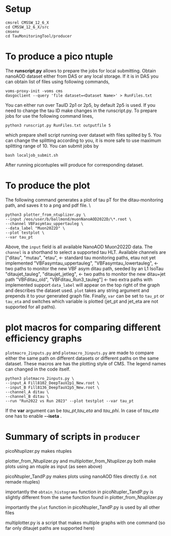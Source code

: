 # Setup
```
cmsrel CMSSW_12_6_X
cd CMSSW_12_6_X/src
cmsenv
cd TauMonitoringTool/producer
```
# To produce a pico ntuple

The **runscript.py** allows to prepare the jobs for local submitting. Obtain nanoAOD dataset either from DAS or any local storage. If it is in DAS you can obtain list of files using following commands,
```
voms-proxy-init -voms cms
dasgoclient --query 'file dataset=<Dataset Name>' > RunFiles.txt
```
You can either run over TauID 2p1 or 2p5, by default 2p5 is used. If you need to change the tau ID make changes in the runscript.py. To prepare jobs for use the following command lines,
```
python3 runscript.py RunFiles.txt outputfile 5
```
which prepare shell script running over dataset with files splited by 5. You can change the splitting according to you, it is more safe to use maximum splitting range of 10. You can submit jobs by
```
bash localjob_submit.sh
```
After running picontuples will produce for corresponding dataset.  
# To produce the plot
The following command generates a plot of tau pT for the ditau-monitoring path, and saves it to a png and pdf file.  \

```
python3 plotter_from_ntuplizer.py \
--input /eos/user/b/ballmond/muonNanoAOD2022D/\*.root \
--channel VBFasymtau_uppertauleg \
--data_label "Muon2022D" \
--plot testplot \
--var tau_pt
```

Above, the `input` field is all available NanoAOD Muon2022D data.
The `channel` is a shorthand to select a supported tau HLT. Available channels are
["ditau", "mutau", "etau",                           <- standard tau monitoring paths, etau not yet implemented
"VBFasymtau_uppertauleg", "VBFasymtau_lowertauleg",  <- two paths to monitor the new VBF asym ditau path, seeded by an L1 IsoTau
"ditaujet_tauleg", "ditaujet_jetleg",                <- two paths to monitor the new ditau+jet path
"VBFditau_old", "VBFditau_Run3_tauleg"]              <- two extra paths with implemented support
`data_label` will appear on the top right of the graph and describes the dataset used.
`plot` takes any string argument and prepends it to your generated graph file.
Finally, `var` can be set to `tau_pt` or `tau_eta` and switches which variable is plotted (jet_pt and jet_eta are not supported for all paths).  

# plot macros for comparing different efficiency graphs
`plotmacro_2inputs.py` and `plotmacro_3inputs.py` are made to compare either the same path on different datasets or different paths on the same dataset.
These macros are has the plotting style of CMS. The legend names can changed in the code itself. 
```
python3 plotmacro_2inputs.py \
--input_A Fill8102_DeepTauV2p1_New.root \
--input_B Fill8136_DeepTauV2p5_New.root \
--channel_A ditau \
--channel_B ditau \
--run "Run2022 vs Run 2023" --plot testplot --var tau_pt
```
If  the **var** argument can be *tau_pt*,*tau_eta* and *tau_phi*. In case of *tau_eta* one has to enable **--iseta** . 
# Summary of scripts in `producer`
picoNtuplizer.py makes ntuples

plotter_from_Ntuplizer.py and multiplotter_from_Ntuplizer.py both make plots using an ntuple as input (as seen above)

picoNtupler_TandP.py makes plots using nanoAOD files directly (i.e. not remade ntuples)

importantly the `obtain_histograms` function in picoNtupler_TandP.py is slightly different from the same function found in plotter_from_Ntuplizer.py

importantly the `plot` function in picoNtupler_TandP.py is used by all other files

multiplotter.py is a script that makes multiple graphs with one command (so far only ditaujet paths are supported here)

